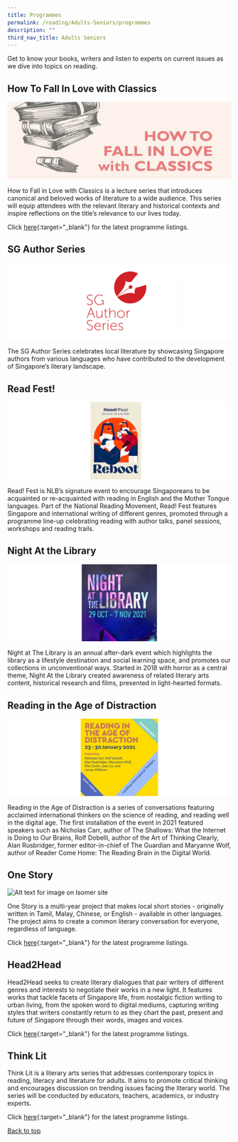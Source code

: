 ```yaml
---
title: Programmes
permalink: /reading/Adults-Seniors/programmes
description: ""
third_nav_title: Adults Seniors
---
```

Get to know your books, writers and listen to experts on current issues as we dive into topics on reading.

## **How To Fall In Love with Classics**
![Alt text for image on Isomer site](/images/reading/adults-seniors/classics.png)

How to Fall in Love with Classics is a lecture series that introduces canonical and beloved works of literature to a wide audience. This series will equip attendees with the relevant literary and historical contexts and inspire reflections on the title’s relevance to our lives today.

Click [here](https://go.gov.sg/literaryprogs){:target="_blank"} for the latest programme listings.

## **SG Author Series** 

![Alt text for image on Isomer site](/images/reading/adults-seniors/sgauthors.png)

The SG Author Series celebrates local literature by showcasing Singapore authors from various languages who have contributed to the development of Singapore’s literary landscape.

## **Read Fest!** 

![Alt text for image on Isomer site](/images/reading/adults-seniors/rf21.png)

Read! Fest is NLB’s signature event to encourage Singaporeans to be acquainted or re-acquainted with reading in English and the Mother Tongue languages. Part of the National Reading Movement, Read! Fest features Singapore and international writing of different genres, promoted through a programme line-up celebrating reading with author talks, panel sessions, workshops and reading trails.

## **Night At the Library** 

![Alt text for image on Isomer site](/images/reading/adults-seniors/natl.png)

Night at The Library  is an annual after-dark event which highlights the library as a lifestyle destination and social learning space, and promotes our collections in unconventional ways. Started in 2018 with horror as a central theme, Night At the Library created awareness of related literary arts content, historical research and films, presented in light-hearted formats.

## **Reading in the Age of Distraction** 

![Alt text for image on Isomer site](/images/reading/adults-seniors/rad21.png)

Reading in the Age of Distraction is a series of conversations featuring acclaimed international thinkers on the science of reading, and reading well in the digital age. The first installation of the event in 2021 featured speakers such as Nicholas Carr, author of The Shallows: What the Internet is Doing to Our Brains, Rolf Dobelli, author of the Art of Thinking Clearly, Alan Rusbridger, former editor-in-chief of The Guardian and Maryanne Wolf, author of Reader Come Home: The Reading Brain in the Digital World.


## **One Story** 

![Alt text for image on Isomer site](/images/reading/adults-seniors/razi.png)

One Story is a multi-year project that makes local short stories - originally written in Tamil, Malay, Chinese, or English - available in other languages. The project aims to create a common literary conversation for everyone, regardless of language.

Click [here](https://go.gov.sg/literaryprogs){:target="_blank"} for the latest programme listings.

## **Head2Head** 

Head2Head seeks to create literary dialogues that pair writers of different genres and interests to negotiate their works in a new light. It features works that tackle facets of Singapore life, from nostalgic fiction writing to urban living, from the spoken word to digital mediums, capturing writing styles that writers constantly return to as they chart the past, present and future of Singapore through their words, images and voices.

Click [here](https://go.gov.sg/literaryprogs){:target="_blank"} for the latest programme listings.

## **Think Lit** 

Think Lit is a literary arts series that addresses contemporary topics in reading, literacy and literature for adults. It aims to promote critical thinking and encourages discussion on trending issues facing the literary world. The series will be conducted by educators, teachers, academics, or industry experts.

Click [here](https://go.gov.sg/literaryprogs){:target="_blank"} for the latest programme listings.
<p class="has-text-right margin--top--xl"><a href="#main-content">Back to top</a></p>